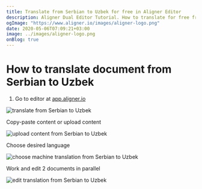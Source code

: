 ```yaml
---
title: Translate from Serbian to Uzbek for free in Aligner Editor
description: Aligner Dual Editor Tutorial. How to translate for free from Serbian to Uzbek. Aligner is multilingual document management platform. 
ogImage: "https://www.aligner.io/images/aligner-logo.png"
date: 2020-05-06T07:09:21+03:00
image: ../images/aligner-logo.png
onBlog: true
---
```


# How to translate document from Serbian to Uzbek

1. Go to editor at [app.aligner.io](https://app.aligner.io "Aligner App web page")

![translate from Serbian to Uzbek](../aligner-blank-editor.png "translate from Serbian to Uzbek")

Copy-paste content or upload content

![upload content from Serbian to Uzbek](../aligner-uploaded-document.png "upload content from Serbian to Uzbek")

Choose desired language

![choose machine translation from Serbian to Uzbek](../aligner-language-dropdown.png "choose machine translation from Serbian to Uzbek")

Work and edit 2 documents in parallel

![edit translation from Serbian to Uzbek](../aligner-double-sitded-editor.png "edit translation from Serbian to Uzbek")

